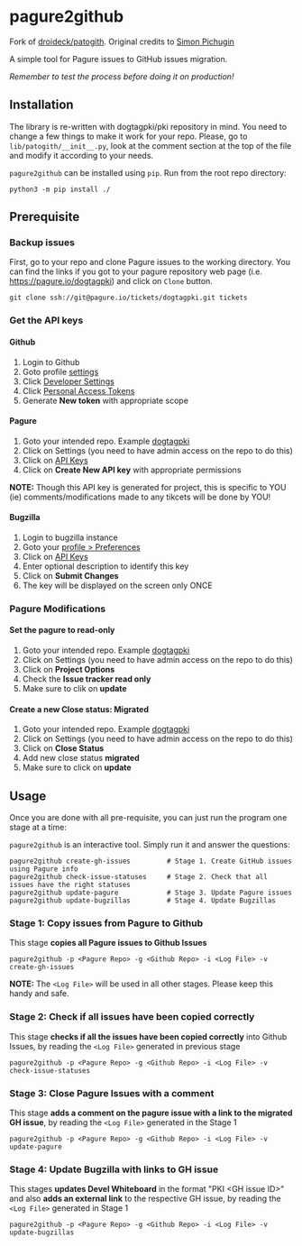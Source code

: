 # pagure2github

Fork of [droideck/patogith](https://github.com/droideck/patogith). Original credits to [Simon Pichugin](https://github.com/droideck)

A simple tool for Pagure issues to GitHub issues migration.

*Remember to test the process before doing it on production!*

## Installation

The library is re-written with dogtagpki/pki repository in mind. You need to change a few things to make it work for your repo.
Please, go to `lib/patogith/__init__.py`, look at the comment section at the top of the file and modify it according to your needs.

`pagure2github` can be installed using `pip`. Run from the root repo directory:

    python3 -m pip install ./

## Prerequisite

### Backup issues

First, go to your repo and clone Pagure issues to the working directory. You can find the links if
you got to your pagure repository web page (i.e. https://pagure.io/dogtagpki) and click on `Clone` button.

    git clone ssh://git@pagure.io/tickets/dogtagpki.git tickets

### Get the API keys

#### Github

1. Login to Github
2. Goto profile [settings](https://github.com/settings/profile)
3. Click [Developer Settings](https://github.com/settings/apps)
4. Click [Personal Access Tokens](https://github.com/settings/tokens)
5. Generate **New token** with appropriate scope

#### Pagure

1. Goto your intended repo. Example [dogtagpki](https://pagure.io/dogtagpki/)
2. Click on Settings (you need to have admin access on the repo to do this)
3. Click on [API Keys](https://pagure.io/dogtagpki/settings#apikeys-tab)
4. Click on **Create New API key** with appropriate permissions

**NOTE:** Though this API key is generated for project, this is specific to YOU (ie) comments/modifications made to any
tikcets will be done by YOU!

#### Bugzilla

1. Login to bugzilla instance
2. Goto your [profile > Preferences](https://partner-bugzilla.redhat.com/userprefs.cgi)
3. Click on [API Keys](https://partner-bugzilla.redhat.com/userprefs.cgi?tab=apikey)
4. Enter optional description to identify this key
5. Click on **Submit Changes**
6. The key will be displayed on the screen only ONCE

### Pagure Modifications

#### Set the pagure to read-only

1. Goto your intended repo. Example [dogtagpki](https://pagure.io/dogtagpki/)
2. Click on Settings (you need to have admin access on the repo to do this)
3. Click on **Project Options**
4. Check the **Issue tracker read only**
5. Make sure to clik on **update**

#### Create a new Close status: Migrated

1. Goto your intended repo. Example [dogtagpki](https://pagure.io/dogtagpki/)
2. Click on Settings (you need to have admin access on the repo to do this)
3. Click on **Close Status**
4. Add new close status **migrated**
5. Make sure to click on **update**

## Usage

Once you are done with all pre-requisite, you can just run the program one stage at a time:

`pagure2github` is an interactive tool. Simply run it and answer the questions:

    pagure2github create-gh-issues         # Stage 1. Create GitHub issues using Pagure info
    pagure2github check-issue-statuses     # Stage 2. Check that all issues have the right statuses
    pagure2github update-pagure            # Stage 3. Update Pagure issues
    pagure2github update-bugzillas         # Stage 4. Update Bugzillas

### Stage 1: Copy issues from Pagure to Github

This stage **copies all Pagure issues to Github Issues**

    pagure2github -p <Pagure Repo> -g <Github Repo> -i <Log File> -v create-gh-issues

**NOTE:** The `<Log File>` will be used in all other stages. Please keep this handy and safe.

### Stage 2: Check if all issues have been copied correctly

This stage **checks if all the issues have been copied correctly** into Github Issues, by reading the `<Log File>`
generated in previous stage

    pagure2github -p <Pagure Repo> -g <Github Repo> -i <Log File> -v check-issue-statuses

### Stage 3: Close Pagure Issues with a comment

This stage **adds a comment on the pagure issue with a link to the migrated GH issue**, by reading the `<Log File>` generated in the Stage 1

    pagure2github -p <Pagure Repo> -g <Github Repo> -i <Log File> -v update-pagure

### Stage 4: Update Bugzilla with links to GH issue

This stages **updates Devel Whiteboard** in the format "PKI &lt;GH issue ID&gt;" and also **adds an external link** to the respective GH issue, by reading the `<Log File>` generated in Stage 1

    pagure2github -p <Pagure Repo> -g <Github Repo> -i <Log File> -v update-bugzillas
